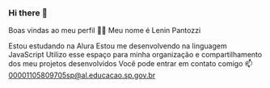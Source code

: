 ### Hi there 👋

Boas vindas ao meu perfil 💙💙
Meu nome é Lenin Pantozzi

Estou estudando na Alura
Estou me desenvolvendo na linguagem JavaScript
Utilizo esse espaço para minha organização e compartilhamento dos meu projetos desenvolvidos
Você pode entrar em contato comigo 📫
00001105809705sp@al.educacao.sp.gov.br


